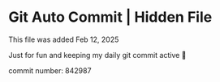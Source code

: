 # Git Auto Commit | Hidden File

This file was added Feb 12, 2025

Just for fun and keeping my daily git commit active 🤪

commit number: 842987
